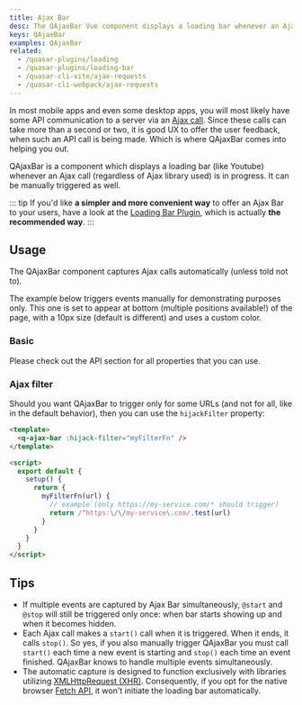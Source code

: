 ```yaml
---
title: Ajax Bar
desc: The QAjaxBar Vue component displays a loading bar whenever an Ajax call is in progress.
keys: QAjaxBar
examples: QAjaxBar
related:
  - /quasar-plugins/loading
  - /quasar-plugins/loading-bar
  - /quasar-cli-vite/ajax-requests
  - /quasar-cli-webpack/ajax-requests
---
```


In most mobile apps and even some desktop apps, you will most likely have some API communication to a server via an [Ajax call](<https://en.wikipedia.org/wiki/Ajax_(programming)>). Since these calls can take more than a second or two, it is good UX to offer the user feedback, when such an API call is being made. Which is where QAjaxBar comes into helping you out.

QAjaxBar is a component which displays a loading bar (like Youtube) whenever an Ajax call (regardless of Ajax library used) is in progress. It can be manually triggered as well.

::: tip
If you'd like **a simpler and more convenient way** to offer an Ajax Bar to your users, have a look at the [Loading Bar Plugin](/quasar-plugins/loading-bar), which is actually **the recommended way**.
:::

<DocApi file="QAjaxBar" />

## Usage

The QAjaxBar component captures Ajax calls automatically (unless told not to).

The example below triggers events manually for demonstrating purposes only. This one is set to appear at bottom (multiple positions available!) of the page, with a 10px size (default is different) and uses a custom color.

### Basic

<DocExample title="Basic" file="Basic" />

Please check out the API section for all properties that you can use.

### Ajax filter <q-badge label="v2.4.5+" />

Should you want QAjaxBar to trigger only for some URLs (and not for all, like in the default behavior), then you can use the `hijackFilter` property:

```html
<template>
  <q-ajax-bar :hijack-filter="myFilterFn" />
</template>

<script>
  export default {
    setup() {
      return {
        myFilterFn(url) {
          // example (only https://my-service.com/* should trigger)
          return /^https:\/\/my-service\.com/.test(url)
        }
      }
    }
  }
</script>
```

## Tips

- If multiple events are captured by Ajax Bar simultaneously, `@start` and `@stop` will still be triggered only once: when bar starts showing up and when it becomes hidden.
- Each Ajax call makes a `start()` call when it is triggered. When it ends, it calls `stop()`. So yes, if you also manually trigger QAjaxBar you must call `start()` each time a new event is starting and `stop()` each time an event finished. QAjaxBar knows to handle multiple events simultaneously.
- The automatic capture is designed to function exclusively with libraries utilizing [XMLHttpRequest (XHR)](https://developer.mozilla.org/en-US/docs/Web/API/XMLHttpRequest). Consequently, if you opt for the native browser [Fetch API](https://developer.mozilla.org/en-US/docs/Web/API/Fetch_API), it won't initiate the loading bar automatically.
